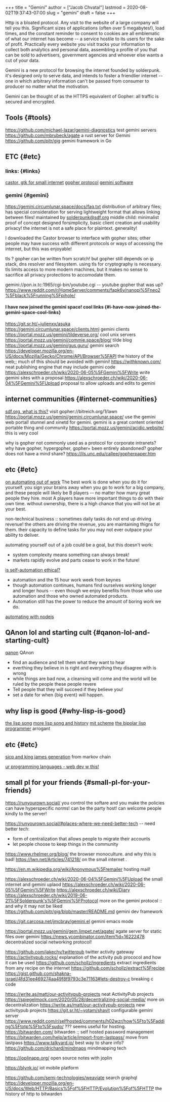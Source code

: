 +++
title = "Gemini"
author = ["Jacob Chvatal"]
lastmod = 2020-08-02T19:37:43-07:00
slug = "gemini"
draft = false
+++

Http is a bloated protocol.
Any visit to the website of a large company will tell you this.
Significant sizes of applications (often over 5 megabytes!), load times, and the constant
reminder to consent to cookies are all emblematic of what our internet has
become -- a service hostile to its users for the sake of profit.
Practically every website you visit tracks your information to collect both analytics and
personal data, assembling a profile of you that can be sold to advertisers,
government agencies and whoever else wants a cut of your data.

Gemini is a new protocol for browsing the internet founded by solderpunk.
it's designed only to serve data, and intends to foster a friendlier internet
-- one in which arbitrary information can't be passed from consumer to producer no
matter what the motivation.

Gemini can be thought of as the HTTPS equivalent of Gopher: all traffic is secured and encrypted.


## Tools {#tools}

<https://github.com/michael-lazar/gemini-diagnostics> test gemini servers
<https://github.com/mbrubeck/agate> a rust server for Gemini
<https://github.com/pitr/gig> gemini framework in Go


## ETC {#etc}


### links: {#links}

[castor, gtk for small internet](https://sr.ht/~julienxx/Castor/)
[gopher protocol](https://en.wikipedia.org/wiki/Gopher%5F%28protocol%29)
[gemini software](https://portal.mozz.us/gemini/gemini.circumlunar.space/software/)


### gemini {#gemini}

<https://gemini.circumlunar.space/docs/faq.txt>
distribution of arbitrary files;
has special consideration for serving lightweight format
that allows linking between files!
maintained by solderpunk@sdf.org
middle child: minimalist proof of concept
designed forsimplicity, basic client creation and usability
privacy! the internet is not a safe place for plaintext.
generality!

I downloaded the Castor browser to interface with gopher sites; other people
may have success with different protocols or ways of accessing the internet,
but this was enjoyable!

tls ? gopher can be written from scratch! but gopher still depends on ip
stack, dns resolver and filesystem. using tls for cryptography is necessary.
tls limits access to more modern machines, but it makes no sense to sacrifice
all privacy protections to accomodate them.

gemini://pon.ix.tc:1965/cgi-bin/youtube.cgi -- youtube gopher that was up?
<https://www.reddit.com/r/HomeServer/comments/fapk6y/nanopi%5Fneo2%5Fblack%5Frunning%5Fpihole/>


#### I have now joined the gemini space! cool links {#i-have-now-joined-the-gemini-space-cool-links}

<https://git.sr.ht/~julienxx/asuka>
<https://gemini.circumlunar.space/clients.html> gemini clients
<https://portal.mozz.us/gemini/tildeverse.org/> cool unix servers
<https://portal.mozz.us/gemini/commie.space/blog/> tilde blog
<https://portal.mozz.us/gemini/gus.guru/> gemini search
<https://developer.mozilla.org/en-US/docs/Mozilla/Gecko/Chrome/API/Browser%5FAPI>
the history of the web;; much of this should be avoided with gemini!
<https://withknown.com/> neat publishing engine that may include gemini code
<https://alexschroeder.ch/wiki/2020-06-05%5FGemini%5FWrite> write gemini sites with
a proposal
<https://alexschroeder.ch/wiki/2020-06-04%5FGemini%5FUpload> proposal to allow
uploads and edits to gemini


## internet communities {#internet-communities}

[sdf.org, what is this?](https://sdf.org/)
visit gopher://bitreich.org/1/lawn
<https://portal.mozz.us/gemini/gemini.circumlunar.space/> use the gemini web
portal!
stunnel and xinetd for gemini. gemini is a great content oriented portable
thing and community
<https://portal.mozz.us/gemini/acidic.website/> this is very cool

why is gopher not commonly used as a protocol for corporate intranets? why
have gopher, hypergopher, gopher+ been entirely abandoned? gopher does not
have a mind share?
<https://ils.unc.edu/callee/gopherpaper.htm>


## etc {#etc}

[on automating out of work](https://news.ycombinator.com/item?id=18120322)
The best work is done when you do it for yourself.
you sign your brains away when you go to work for a big company, and these
people will likely be B players -- no matter how many great people they hire.
most A players have more important things to do with their own time. without
ownership, there is a high chance that you will not be at your best.

non-technical business :: sometimes daily tasks do not end up driving
revenue! the others are driving the revenue, you are maintaining thigns for
them. their capacity to define tasks for you may not ever outpace your
ability to deliver.

automating yourself out of a job could be a goal, but this doesn't work:

-   system complexity means something can always break!
-   markets rapidly evolve and parts cease to work in the future!

[is self-automation ethical?](https://www.theatlantic.com/technology/archive/2018/10/agents-of-automation/568795/?single%5Fpage=true)

-   automation and the 15 hour work week from keynes
-   though automation continues, humans find ourselves working longer and
    longer hours -- even though we enjoy benefits from those who use automation
    and those who owned automated products.
-   Automation still has the power to reduce the amount of boring work we do.

[automating with nodejs](https://medium.com/dailyjs/how-i-automated-my-job-with-node-js-94bf4e423017)


## QAnon lol and starting cult {#qanon-lol-and-starting-cult}

[qanon](https://conspiracypsychology.com/2018/04/15/internet-prophecy-cults-101-qanon-and-his-predecessors/)
QAnon

-   find an audience and tell them what they want to hear
-   everthing they believe in is right and everything they disagree with is
    wrong
-   while things are bad now, a cleansing will come and the world will be ruled
    by the people these people revere
-   Tell people that they will succeed if they believe you!
-   set a date for when {big event} will happen.


## why lisp is good {#why-lisp-is-good}

[the lisp song](https://www.dreamsongs.com/WIB.html)
[more lisp song and history](https://twobithistory.org/2018/10/14/lisp.html)
[mit scheme](https://www.gnu.org/software/mit-scheme/)
[the bipolar lisp programmer](http://marktarver.com/bipolar.html) arrogant


## etc {#etc}

[sicp and king james generation](https://kingjamesprogramming.tumblr.com/)
from markov chain

[ur programming languages - web dev w this!](http://www.impredicative.com/ur/)


## small pl for your friends {#small-pl-for-your-friends}

<https://runyourown.social/>
you control the softare and you make the policies
can have hyperspecific norms!
can be the party host!
can welcome people kindly to the server!

<https://runyourown.social/#places-where-we-need-better-tech> -- need better
tech:

-   form of centralization that allows people to migrate their accounts
-   let people choose to keep things in the community

<https://www.rhelmer.org/blog/> the browser monoculture. and why this is bad!
<https://lwn.net/Articles/741218/> on the small internet .

<https://en.m.wikipedia.org/wiki/Anonymous%5Fremailer> hosting mail!

<https://alexschroeder.ch/wiki/2020-06-04%5FGemini%5FUpload> the small internet and
gemini uplaod
<https://alexschroeder.ch/wiki/2020-06-05%5FGemini%5FWrite>
<https://alexschroeder.ch/wiki/Diary>
<https://alexschroeder.ch/wiki/2019-06-21%5FSolderpunk's%5FGemini%5FProtocol> more on
the gemini protocol :: and why it may not be liked
<https://github.com/pitr/gig/blob/master/README.md> gemini dev framework

<https://git.carcosa.net/jmcbray/gemini.el> gemini emacs mode

<https://portal.mozz.us/gemini/gem.limpet.net/agate/> agate server for static
files over gemini
<https://news.ycombinator.com/item?id=16222478> decentralized social networking
protocol!

<https://github.com/jakechv/twitterpub> twitter activity gateway
<https://activitypub.rocks/> explanation of the activity pub prococol and how
it can be used
<https://github.com/schollz/ingredients> extract ingredients from any recipe on
the internet
<https://github.com/schollz/extract%5Frecipe>
<https://gist.github.com/shakna-israel/4fd31ee469274aa49f8f9793c3e71163#lets-destroy-c>
breaking c code

<https://write.as/matt/our-activitypub-projects> neat ActivityPub projects
<https://spiegelmock.com/2020/05/28/decentralizing-social-media/> more on
decentralization
<https://write.as/matt/our-activitypub-projects> new activitypub projects
<https://git.sr.ht/~yotam/shavit> configurable gemini server
<https://www.reddit.com/r/selfhosted/comments/h02wzr/how%5Fto%5Fadding%5Ftotp%5Fto%5Fsudo/>
??? seems useful for hosting.
<https://bitwarden.com/> bitwarden :; self hosted password management
<https://bitwarden.com/help/article/import-from-lastpass/> move from lastpass
<https://www.talkyard.io/> best way to share info?
<https://github.com/drichard/mindmaps> mindmapping tech

<https://joplinapp.org/> open source notes with joplin

<https://blynk.io/> iot mobile platform

<https://github.com/semi-technologies/weaviate> search graphql
<https://developer.mozilla.org/en-US/docs/Web/HTTP/Basics%5Fof%5FHTTP/Evolution%5Fof%5FHTTP>
the history of http
to bitwarden
